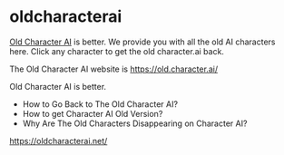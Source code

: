 # oldcharacterai

[Old Character AI](https://oldcharacterai.net/) is better. We provide you with all the old  AI characters here. Click any character to get the old character.ai back.

The Old Character AI website is https://old.character.ai/

Old Character AI is better. 

- How to Go Back to The Old Character AI?
- How to get Character AI Old Version?
- Why Are The Old Characters Disappearing on Character AI?

https://oldcharacterai.net/
